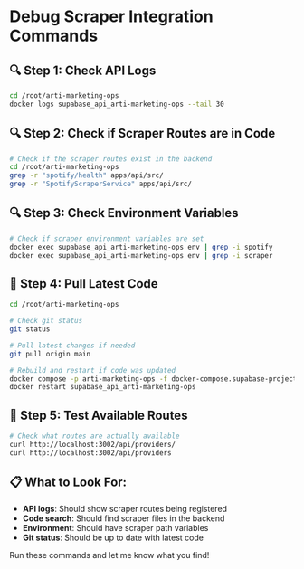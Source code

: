 # Debug Scraper Integration Commands

## 🔍 **Step 1: Check API Logs**
```bash
cd /root/arti-marketing-ops
docker logs supabase_api_arti-marketing-ops --tail 30
```

## 🔍 **Step 2: Check if Scraper Routes are in Code**
```bash
# Check if the scraper routes exist in the backend
cd /root/arti-marketing-ops
grep -r "spotify/health" apps/api/src/
grep -r "SpotifyScraperService" apps/api/src/
```

## 🔍 **Step 3: Check Environment Variables**
```bash
# Check if scraper environment variables are set
docker exec supabase_api_arti-marketing-ops env | grep -i spotify
docker exec supabase_api_arti-marketing-ops env | grep -i scraper
```

## 🔧 **Step 4: Pull Latest Code**
```bash
cd /root/arti-marketing-ops

# Check git status
git status

# Pull latest changes if needed
git pull origin main

# Rebuild and restart if code was updated
docker compose -p arti-marketing-ops -f docker-compose.supabase-project.yml build api
docker restart supabase_api_arti-marketing-ops
```

## 🧪 **Step 5: Test Available Routes**
```bash
# Check what routes are actually available
curl http://localhost:3002/api/providers/
curl http://localhost:3002/api/providers
```

## 📋 **What to Look For:**
- **API logs**: Should show scraper routes being registered
- **Code search**: Should find scraper files in the backend
- **Environment**: Should have scraper path variables
- **Git status**: Should be up to date with latest code

Run these commands and let me know what you find!
